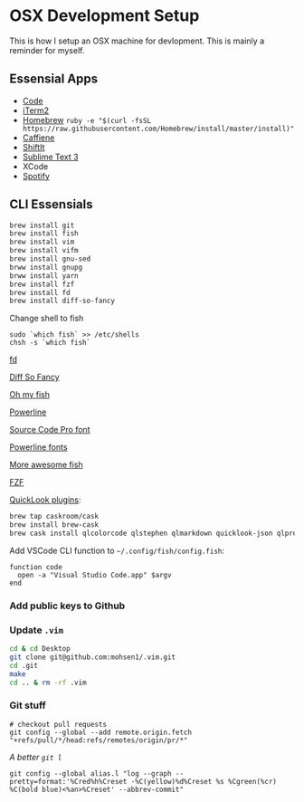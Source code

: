 # OSX Development Setup

This is how I setup an OSX machine for devlopment. This is mainly a reminder for myself.


## Essensial Apps
* [Code](https://code.visualstudio.com)
* [iTerm2](http://www.iterm2.com/)
* [Homebrew](brew.sh) `ruby -e "$(curl -fsSL https://raw.githubusercontent.com/Homebrew/install/master/install)"`
* [Caffiene](http://lightheadsw.com/caffeine/)
* [ShiftIt](https://code.google.com/p/shiftit/)
* [Sublime Text 3](http://www.sublimetext.com/3)
* XCode
* [Spotify](https://www.spotify.com/us/)


## CLI Essensials

```bash
brew install git
brew install fish
brew install vim
brew install vifm
brew install gnu-sed
brww install gnupg
brww install yarn 
brew install fzf
brew install fd
brew install diff-so-fancy 
```

Change shell to fish 
```
sudo `which fish` >> /etc/shells
chsh -s `which fish`
```

[fd](https://github.com/junegunn/fzf#respecting-gitignore)

[Diff So Fancy](https://github.com/so-fancy/diff-so-fancy)

[Oh my fish](https://github.com/oh-my-fish/oh-my-fish)

[Powerline](https://github.com/oh-my-fish/theme-bobthefish)

[Source Code Pro font](https://github.com/adobe-fonts/source-code-pro)

[Powerline fonts](https://github.com/powerline/fonts)

[More awesome fish](https://github.com/bucaran/awesome-fish)

[FZF](https://github.com/junegunn/fzf)

[QuickLook plugins](https://github.com/sindresorhus/quick-look-plugins):

``` bash
brew tap caskroom/cask
brew install brew-cask
brew cask install qlcolorcode qlstephen qlmarkdown quicklook-json qlprettypatch quicklook-csv betterzipql webp-quicklook suspicious-package
```

Add VSCode CLI function to `~/.config/fish/config.fish`:

```fish
function code
  open -a "Visual Studio Code.app" $argv
end
```
### Add public keys to Github

### Update `.vim`

```bash
cd & cd Desktop
git clone git@github.com:mohsen1/.vim.git
cd .git
make
cd .. & rm -rf .vim
```

### Git stuff

```
# checkout pull requests
git config --global --add remote.origin.fetch "+refs/pull/*/head:refs/remotes/origin/pr/*"
```

*A better `git l`*
```
git config --global alias.l "log --graph --pretty=format:'%Cred%h%Creset -%C(yellow)%d%Creset %s %Cgreen(%cr) %C(bold blue)<%an>%Creset' --abbrev-commit"
```
